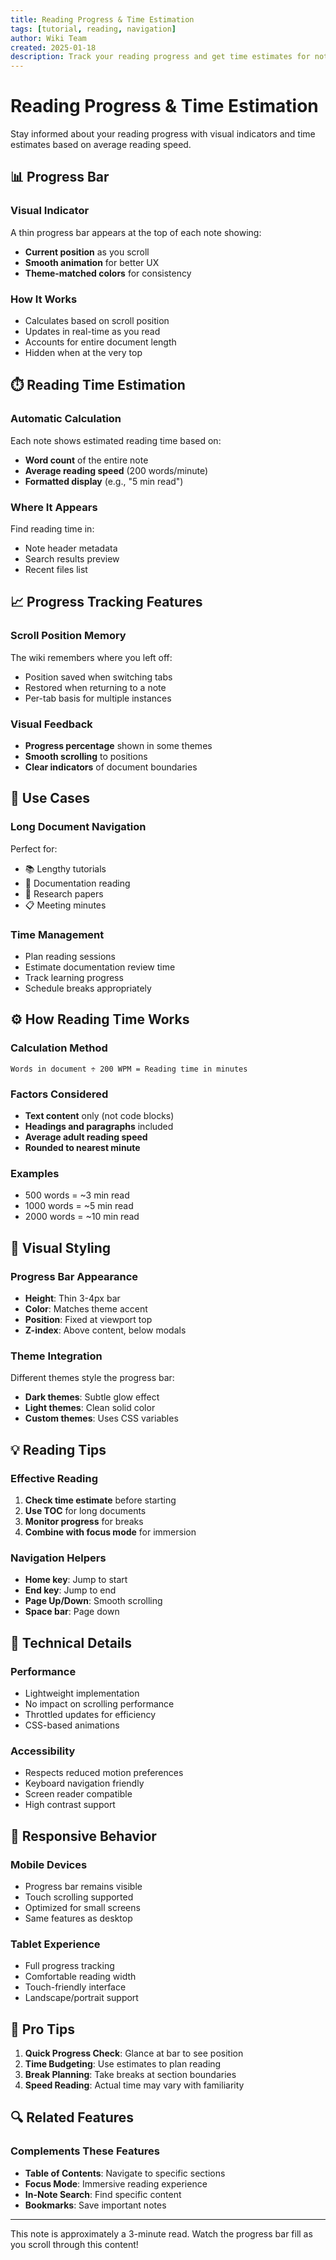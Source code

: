 ```yaml
---
title: Reading Progress & Time Estimation
tags: [tutorial, reading, navigation]
author: Wiki Team
created: 2025-01-18
description: Track your reading progress and get time estimates for notes
---
```


# Reading Progress & Time Estimation

Stay informed about your reading progress with visual indicators and time estimates based on average reading speed.

## 📊 Progress Bar

### Visual Indicator
A thin progress bar appears at the top of each note showing:
- **Current position** as you scroll
- **Smooth animation** for better UX
- **Theme-matched colors** for consistency

### How It Works
- Calculates based on scroll position
- Updates in real-time as you read
- Accounts for entire document length
- Hidden when at the very top

## ⏱️ Reading Time Estimation

### Automatic Calculation
Each note shows estimated reading time based on:
- **Word count** of the entire note
- **Average reading speed** (200 words/minute)
- **Formatted display** (e.g., "5 min read")

### Where It Appears
Find reading time in:
- Note header metadata
- Search results preview
- Recent files list

## 📈 Progress Tracking Features

### Scroll Position Memory
The wiki remembers where you left off:
- Position saved when switching tabs
- Restored when returning to a note
- Per-tab basis for multiple instances

### Visual Feedback
- **Progress percentage** shown in some themes
- **Smooth scrolling** to positions
- **Clear indicators** of document boundaries

## 🎯 Use Cases

### Long Document Navigation
Perfect for:
- 📚 Lengthy tutorials
- 📖 Documentation reading
- 📝 Research papers
- 📋 Meeting minutes

### Time Management
- Plan reading sessions
- Estimate documentation review time
- Track learning progress
- Schedule breaks appropriately

## ⚙️ How Reading Time Works

### Calculation Method
```
Words in document ÷ 200 WPM = Reading time in minutes
```

### Factors Considered
- **Text content** only (not code blocks)
- **Headings and paragraphs** included
- **Average adult reading speed**
- **Rounded to nearest minute**

### Examples
- 500 words = ~3 min read
- 1000 words = ~5 min read
- 2000 words = ~10 min read

## 🎨 Visual Styling

### Progress Bar Appearance
- **Height**: Thin 3-4px bar
- **Color**: Matches theme accent
- **Position**: Fixed at viewport top
- **Z-index**: Above content, below modals

### Theme Integration
Different themes style the progress bar:
- **Dark themes**: Subtle glow effect
- **Light themes**: Clean solid color
- **Custom themes**: Uses CSS variables

## 💡 Reading Tips

### Effective Reading
1. **Check time estimate** before starting
2. **Use TOC** for long documents
3. **Monitor progress** for breaks
4. **Combine with focus mode** for immersion

### Navigation Helpers
- **Home key**: Jump to start
- **End key**: Jump to end  
- **Page Up/Down**: Smooth scrolling
- **Space bar**: Page down

## 🔧 Technical Details

### Performance
- Lightweight implementation
- No impact on scrolling performance
- Throttled updates for efficiency
- CSS-based animations

### Accessibility
- Respects reduced motion preferences
- Keyboard navigation friendly
- Screen reader compatible
- High contrast support

## 📱 Responsive Behavior

### Mobile Devices
- Progress bar remains visible
- Touch scrolling supported
- Optimized for small screens
- Same features as desktop

### Tablet Experience  
- Full progress tracking
- Comfortable reading width
- Touch-friendly interface
- Landscape/portrait support

## 🎯 Pro Tips

1. **Quick Progress Check**: Glance at bar to see position
2. **Time Budgeting**: Use estimates to plan reading
3. **Break Planning**: Take breaks at section boundaries
4. **Speed Reading**: Actual time may vary with familiarity

## 🔍 Related Features

### Complements These Features
- **Table of Contents**: Navigate to specific sections
- **Focus Mode**: Immersive reading experience
- **In-Note Search**: Find specific content
- **Bookmarks**: Save important notes

---

This note is approximately a 3-minute read. Watch the progress bar fill as you scroll through this content!